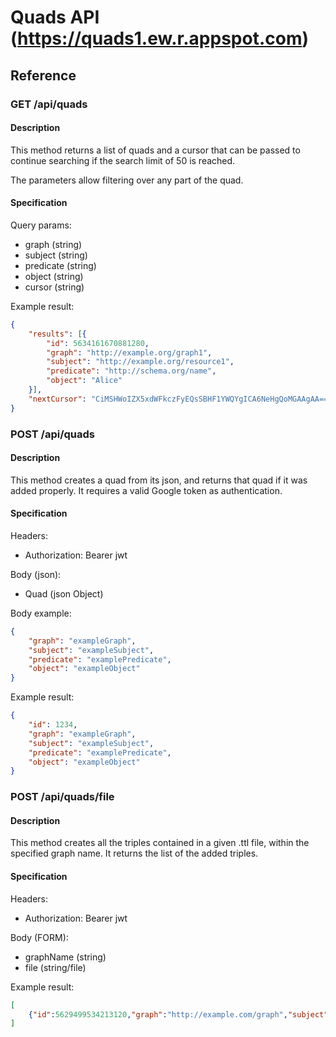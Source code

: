 # Quads API (https://quads1.ew.r.appspot.com)

## Reference

### GET /api/quads

#### Description

This method returns a list of quads and a cursor that can be passed to continue searching if the search limit of 50 is reached.

The parameters allow filtering over any part of the quad.

#### Specification

Query params:
- graph (string)
- subject (string)
- predicate (string)
- object (string)
- cursor (string)

Example result:
```json
{
    "results": [{
        "id": 5634161670881280,
        "graph": "http://example.org/graph1",
        "subject": "http://example.org/resource1",
        "predicate": "http://schema.org/name",
        "object": "Alice"
    }],
    "nextCursor": "CiMSHWoIZX5xdWFkczFyEQsSBHF1YWQYgICA6NeHgQoMGAAgAA=="
}
```

### POST /api/quads

#### Description

This method creates a quad from its json, and returns that quad if it was added properly. It requires a valid Google token as authentication.

#### Specification

Headers:
- Authorization: Bearer jwt

Body (json):
- Quad (json Object)

Body example:
```json
{
    "graph": "exampleGraph",
    "subject": "exampleSubject",
    "predicate": "examplePredicate",
    "object": "exampleObject"
}
```

Example result:
```json
{
    "id": 1234,
    "graph": "exampleGraph",
    "subject": "exampleSubject",
    "predicate": "examplePredicate",
    "object": "exampleObject"
}
```

### POST /api/quads/file

#### Description

This method creates all the triples contained in a given .ttl file, within the specified graph name. It returns the list of the added triples.

#### Specification

Headers:
- Authorization: Bearer jwt

Body (FORM):
- graphName (string)
- file (string/file)

Example result:
```json
[
    {"id":5629499534213120,"graph":"http://example.com/graph","subject":"http://example.com/Subject1","predicate":"http://schema.org/predicate1","object":"Object1"},{"id":5066549580791808,"graph":"http://example.com/graph","subject":"http://example.com/Subject2","predicate":"http://schema.org/predicate2","object":"Object2"},{"id":6192449487634432,"graph":"http://example.com/graph","subject":"http://example.com/Subject3","predicate":"http://schema.org/predicate3","object":"Object3"},
]
```